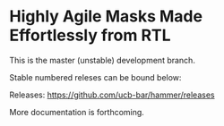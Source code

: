 Highly Agile Masks Made Effortlessly from RTL 
=============================================

This is the master (unstable) development branch.

Stable numbered releses can be bound below:

Releases: https://github.com/ucb-bar/hammer/releases

More documentation is forthcoming.

